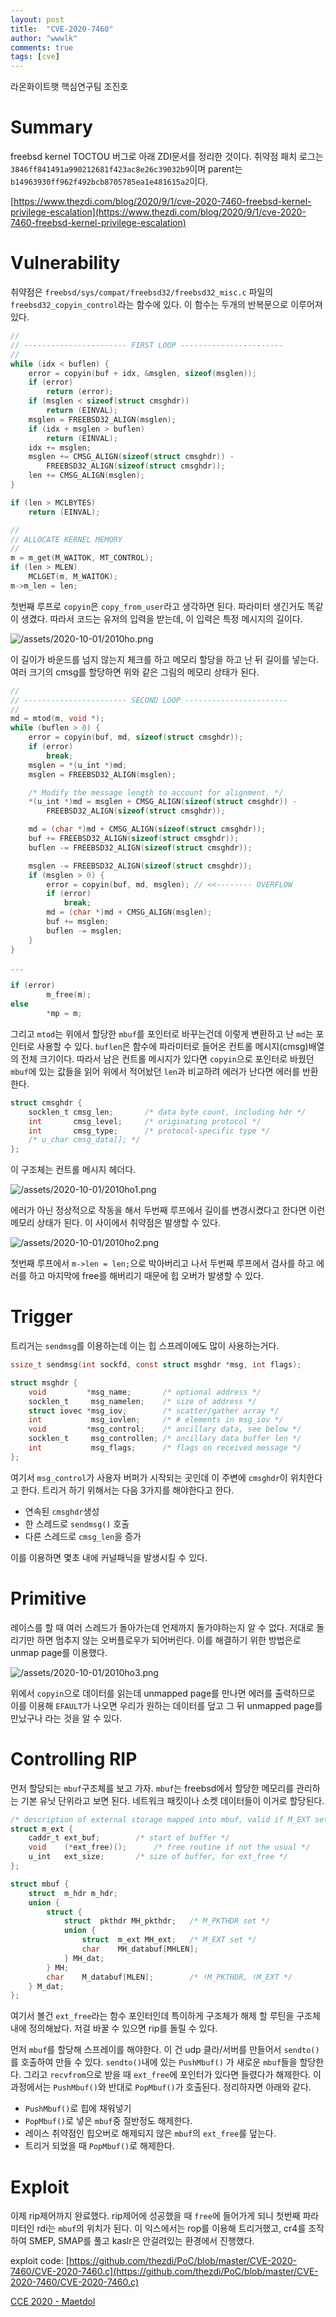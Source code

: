 ```yaml
---
layout: post
title:  "CVE-2020-7460"
author: "wwwlk"
comments: true
tags: [cve]
---
```


라온화이트햇 핵심연구팀 조진호

# Summary

freebsd kernel TOCTOU 버그로 아래 ZDI문서를 정리한 것이다. 취약점 패치 로그는 `3846ff841491a990212681f423ac8e26c39032b9`이며 parent는 `b14963930ff962f492bcb8705785ea1e481615a2`이다.

[https://www.thezdi.com/blog/2020/9/1/cve-2020-7460-freebsd-kernel-privilege-escalation](https://www.thezdi.com/blog/2020/9/1/cve-2020-7460-freebsd-kernel-privilege-escalation)

# Vulnerability

취약점은 `freebsd/sys/compat/freebsd32/freebsd32_misc.c` 파일의 `freebsd32_copyin_control`라는 함수에 있다. 이 함수는 두개의 반복문으로 이루어져 있다.

```c
// 
// ----------------------- FIRST LOOP ----------------------- 
// 
while (idx < buflen) {
    error = copyin(buf + idx, &msglen, sizeof(msglen));
    if (error)
        return (error);
    if (msglen < sizeof(struct cmsghdr)) 
        return (EINVAL); 
    msglen = FREEBSD32_ALIGN(msglen); 
    if (idx + msglen > buflen) 
        return (EINVAL); 
    idx += msglen; 
    msglen += CMSG_ALIGN(sizeof(struct cmsghdr)) - 
        FREEBSD32_ALIGN(sizeof(struct cmsghdr)); 
    len += CMSG_ALIGN(msglen); 
}

if (len > MCLBYTES) 
    return (EINVAL);

// 
// ALLOCATE KERNEL MEMORY 
// 
m = m_get(M_WAITOK, MT_CONTROL); 
if (len > MLEN) 
    MCLGET(m, M_WAITOK); 
m->m_len = len;
```

첫번째 루프로 `copyin`은 `copy_from_user`라고 생각하면 된다. 파라미터 생긴거도 똑같이 생겼다. 따라서 코드는 유저의 입력을 받는데, 이 입력은 특정 메시지의 길이다.

![/assets/2020-10-01/2010ho.png](/assets/2020-10-01/2010ho.png)

이 길이가 바운드를 넘지 않는지 체크를 하고 메모리 할당을 하고 난 뒤 길이를 넣는다. 여러 크기의 cmsg를 할당하면 위와 같은 그림의 메모리 상태가 된다.

```c
// 
// ----------------------- SECOND LOOP ----------------------- 
// 
md = mtod(m, void *); 
while (buflen > 0) { 
    error = copyin(buf, md, sizeof(struct cmsghdr)); 
    if (error) 
        break; 
    msglen = *(u_int *)md; 
    msglen = FREEBSD32_ALIGN(msglen);

    /* Modify the message length to account for alignment. */ 
    *(u_int *)md = msglen + CMSG_ALIGN(sizeof(struct cmsghdr)) - 
        FREEBSD32_ALIGN(sizeof(struct cmsghdr));

    md = (char *)md + CMSG_ALIGN(sizeof(struct cmsghdr)); 
    buf += FREEBSD32_ALIGN(sizeof(struct cmsghdr)); 
    buflen -= FREEBSD32_ALIGN(sizeof(struct cmsghdr));

    msglen -= FREEBSD32_ALIGN(sizeof(struct cmsghdr));
    if (msglen > 0) { 
        error = copyin(buf, md, msglen); // <<-------- OVERFLOW 
        if (error) 
            break; 
        md = (char *)md + CMSG_ALIGN(msglen); 
        buf += msglen; 
        buflen -= msglen; 
    }
}

...

if (error)
		m_free(m);
else
		*mp = m;
```

그리고 `mtod`는 위에서 할당한 `mbuf`를 포인터로 바꾸는건데 이렇게 변환하고 난 `md`는 포인터로 사용할 수 있다. `buflen`은 함수에 파라미터로 들어온 컨트롤 메시지(cmsg)배열의 전체 크기이다. 따라서 남은 컨트롤 메시지가 있다면 `copyin`으로 포인터로 바꿨던 `mbuf`에 있는 값들을 읽어 위에서 적어놨던 `len`과 비교하려 에러가 난다면 에러를 반환한다.

```c
struct cmsghdr {
    socklen_t cmsg_len;       /* data byte count, including hdr */
    int       cmsg_level;     /* originating protocol */
    int       cmsg_type;      /* protocol-specific type */ 
    /* u_char cmsg_data[]; */ 
};
```

이 구조체는 컨트롤 메시지 헤더다.

![/assets/2020-10-01/2010ho1.png](/assets/2020-10-01/2010ho1.png)

에러가 아닌 정상적으로 작동을 해서 두번째 루프에서 길이를 변경시켰다고 한다면 이런 메모리 상태가 된다. 이 사이에서 취약점은 발생할 수 있다.

![/assets/2020-10-01/2010ho2.png](/assets/2020-10-01/2010ho2.png)

첫번째 루프에서 `m->len = len;`으로 박아버리고 나서 두번째 루프에서 검사를 하고 에러를 하고 마지막에 free를 해버리기 때문에 힙 오버가 발생할 수 있다.

# Trigger

트리거는 `sendmsg`를 이용하는데 이는 힙 스프레이에도 많이 사용하는거다.

```c
ssize_t sendmsg(int sockfd, const struct msghdr *msg, int flags);

struct msghdr { 
    void         *msg_name;       /* optional address */ 
    socklen_t     msg_namelen;    /* size of address */ 
    struct iovec *msg_iov;        /* scatter/gather array */ 
    int           msg_iovlen;     /* # elements in msg_iov */ 
    void         *msg_control;    /* ancillary data, see below */ 
    socklen_t     msg_controllen; /* ancillary data buffer len */ 
    int           msg_flags;      /* flags on received message */ 
};
```

여기서 `msg_control`가 사용자 버퍼가 시작되는 곳인데 이 주변에 `cmsghdr`이 위치한다고 한다. 트리거 하기 위해서는 다음 3가지를 해야한다고 한다.

- 연속된 `cmsghdr`생성
- 한 스레드로 `sendmsg()` 호출
- 다른 스레드로 `cmsg_len`을 증가

이를 이용하면 몇초 내에 커널패닉을 발생시킬 수 있다.

# Primitive

레이스를 할 때 여러 스레드가 돌아가는데 언제까지 돌가야하는지 알 수 없다. 저대로 돌리기만 하면 멈추지 않는 오버플로우가 되어버린다. 이를 해결하기 위한 방법은로 unmap page를 이용했다.

![/assets/2020-10-01/2010ho3.png](/assets/2020-10-01/2010ho3.png)

위에서 `copyin`으로 데이터를 읽는데 unmapped page를 만나면 에러를 출력하므로 이를 이용해 `EFAULT`가 나오면 우리가 원하는 데이터를 덮고 그 뒤 unmapped page를 만났구나 라는 것을 알 수 있다.

# Controlling RIP

먼저 할당되는 `mbuf`구조체를 보고 가자. `mbuf`는 freebsd에서 할당한 메모리를 관리하는 기본 유닛 단위라고  보면 된다. 네트워크 패킷이나 소켓 데이터들이 이거로 할당된다.

```c
/* description of external storage mapped into mbuf, valid if M_EXT set */
struct m_ext {
	caddr_t	ext_buf;		/* start of buffer */
	void	(*ext_free)();		/* free routine if not the usual */
	u_int	ext_size;		/* size of buffer, for ext_free */
};

struct mbuf {
	struct	m_hdr m_hdr;
	union {
		struct {
			struct	pkthdr MH_pkthdr;	/* M_PKTHDR set */
			union {
				struct	m_ext MH_ext;	/* M_EXT set */
				char	MH_databuf[MHLEN];
			} MH_dat;
		} MH;
		char	M_databuf[MLEN];		/* !M_PKTHDR, !M_EXT */
	} M_dat;
};
```

여기서 볼건 `ext_free`라는 함수 포인터인데 특이하게 구조체가 해제 할 루틴을 구조체 내에 정의해놨다. 저걸 바꿀 수 있으면 rip를 돌릴 수 있다.

먼저 `mbuf`를 할당해 스프레이를 해야한다. 이 건 udp 클라/서버를 만들어서 `sendto()`를 호출하여 만들 수 있다. `sendto()`내에 있는 `PushMbuf()` 가 새로운 `mbuf`들을 할당한다. 그리고 `recvfrom`으로 받을 때 `ext_free`에 포인터가 있다면 들렸다가 해제한다. 이 과정에서는 `PushMbuf()`와 반대로 `PopMbuf()`가 호출된다. 정리하자면 아래와 같다.

- `PushMbuf()`로 힙에 채워넣기
- `PopMbuf()`로 넣은 `mbuf`중 절반정도 해제한다.
- 레이스 취약점인 힙오버로 해제되지 않은 `mbuf`의 `ext_free`를 덮는다.
- 트리거 되었을 때 `PopMbuf()`로 해제한다.

# Exploit

이제 rip제어까지 완료했다. rip제어에 성공했을 때 `free`에 들어가게 되니 첫번째 파라미터인 rdi는 `mbuf`의 위치가 된다. 이 익스에서는 rop를 이용해 트리거했고, cr4를 조작하여 SMEP, SMAP를 풀고 kaslr은 안걸려있는 환경에서 진행했다.

exploit code: [https://github.com/thezdi/PoC/blob/master/CVE-2020-7460/CVE-2020-7460.c](https://github.com/thezdi/PoC/blob/master/CVE-2020-7460/CVE-2020-7460.c)

[CCE 2020 - Maetdol](https://www.notion.so/CCE-2020-Maetdol-b4c7281aba6941d1be886968cc639079)